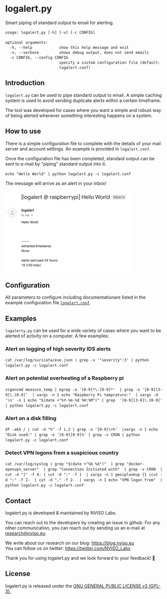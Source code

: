 # logalert.py

Smart piping of standard output to email for alerting.

```
usage: logalert.py [-h] [-v] [-c CONFIG]

optional arguments:
  -h, --help            show this help message and exit
  -v, --verbose         shows debug output, does not send emails
  -c CONFIG, --config CONFIG
                        specify a custom configuration file (default:
                        logalert.conf)
```
## Introduction
``logalert.py`` can be used to pipe standard output to email.
A simple caching system is used to avoid sending duplicate
alerts within a certain timeframe.

The tool was developed for cases where you want a simple and 
robust way of being alerted whenever something interesting
happens on a system.

## How to use

There is a simple configuration file to complete with the details
of your mail server and account settings. An example is provided
in ``logalert.conf``.

Once the configuration file has been completed, standard output
can be sent to e-mail by "piping" standard output into it:

``echo "Hello World" | python logalert.py -c logalert.conf``

The message will arrive as an alert in your inbox!

<img src="screenshots/Hello_World.png" width="400">


## Configuration

All parameters to configure including documentationare listed
in the example configuration file [``logalert.conf``](logalert.conf).  


## Examples
``logalerty.py`` can be used for a wide variety of cases where you
want to be alerted of activity on a computer. A few examples:

### Alert on logging of high severity IDS alerts
``cat /var/log/suricata/eve.json | grep -v '"severity":3' | python logalert.py -c logalert.conf``

### Alert on potential overheating of a Raspberry pi
``vcgencmd measure_temp | egrep -o '[0-9]*\.[0-9]*' 
| grep -o '[8-9][3-9]\.[0-9]' 
| xargs -n 1 echo "Raspberry Pi temprature:" 
| xargs -d '\n' -n 1 echo "$(date +"%Y-%m-%d %H:%M")"
| grep  '[8-9][3-9]\.[0-9]' 
| python logalert.py -c logalert.conf``

### Alert on a disk filling
``df -akh / | cut -d "%" -f 1,2 | grep -o '[0-9]\+%' 
|xargs -n 1 echo "Disk used:" | grep -o '[8-9][0-9]%'
| grep -v CRON | python logalert.py -c logalert.conf``

### Detect VPN logons from a suspicious country
``cat /var/log/syslog | grep "$(date +"%b %d")" 
| grep "docker-openvpn_server" 
| grep "Connection Initiated with" 
| grep -v CRON 
| cut -d "]" -f 4- | cut -d ":" -f 1 
| xargs -n 1 geoiplookup {} |cut -d ":" -f 2- 
| cut -d "," -f 2-  | xargs -n 1 echo "VPN logon from" 
| python logalert.py -c logalert.conf
``

## Contact
logalert.py is developed & maintained by NVISO Labs.

You can reach out to the developers by creating an issue in github.
For any other communication, you can reach out by sending us an e-mail 
at [research@nviso.eu](mailto:research@nviso.eu).

We write about our research on our blog: https://blog.nviso.eu  
You can follow us on twitter: https://twitter.com/NVISO_Labs

Thank you for using logalert.py and we look forward to your feedback! 🐀

## License
logalert.py is released under the [GNU GENERAL PUBLIC LICENSE v3 (GPL-3).](https://tldrlegal.com/license/gnu-general-public-license-v3-(gpl-3))
